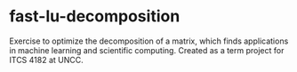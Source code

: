 # fast-lu-decomposition
Exercise to optimize the decomposition of a matrix, which finds applications in
machine learning and scientific computing. Created as a term project for ITCS
4182 at UNCC.

